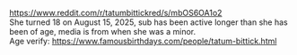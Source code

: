 https://www.reddit.com/r/tatumbittickred/s/mbOS6OA1o2                                                                                                    
She turned 18 on August 15, 2025, sub has been active longer than she has been of age, media is from when she was a minor.                                                   
Age verify: https://www.famousbirthdays.com/people/tatum-bittick.html